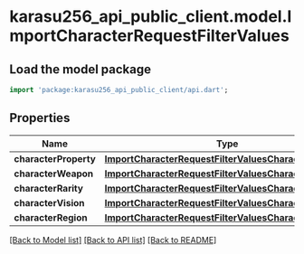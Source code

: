 # karasu256_api_public_client.model.ImportCharacterRequestFilterValues

## Load the model package
```dart
import 'package:karasu256_api_public_client/api.dart';
```

## Properties
Name | Type | Description | Notes
------------ | ------------- | ------------- | -------------
**characterProperty** | [**ImportCharacterRequestFilterValuesCharacterProperty**](ImportCharacterRequestFilterValuesCharacterProperty.md) |  | [optional] 
**characterWeapon** | [**ImportCharacterRequestFilterValuesCharacterProperty**](ImportCharacterRequestFilterValuesCharacterProperty.md) |  | [optional] 
**characterRarity** | [**ImportCharacterRequestFilterValuesCharacterProperty**](ImportCharacterRequestFilterValuesCharacterProperty.md) |  | [optional] 
**characterVision** | [**ImportCharacterRequestFilterValuesCharacterProperty**](ImportCharacterRequestFilterValuesCharacterProperty.md) |  | [optional] 
**characterRegion** | [**ImportCharacterRequestFilterValuesCharacterProperty**](ImportCharacterRequestFilterValuesCharacterProperty.md) |  | [optional] 

[[Back to Model list]](../README.md#documentation-for-models) [[Back to API list]](../README.md#documentation-for-api-endpoints) [[Back to README]](../README.md)



